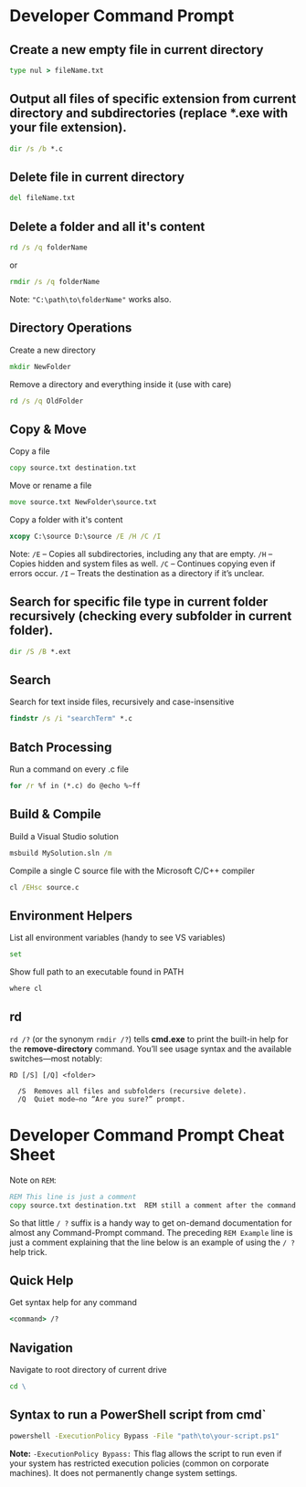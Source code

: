# Developer Command Prompt

## Create a new empty file in current directory

```cmd
type nul > fileName.txt
```

## Output all files of specific extension from current directory and subdirectories (replace \*.exe with your file extension).

```cmd
dir /s /b *.c
```

## Delete file in current directory

```cmd
del fileName.txt
```

## Delete a folder and all it's content

```cmd
rd /s /q folderName
```

or

```cmd
rmdir /s /q folderName
```

Note: `"C:\path\to\folderName"` works also.

## Directory Operations

Create a new directory

```cmd
mkdir NewFolder
```

Remove a directory and everything inside it (use with care)

```cmd
rd /s /q OldFolder
```

## Copy & Move

Copy a file

```cmd
copy source.txt destination.txt
```

Move or rename a file

```cmd
move source.txt NewFolder\source.txt
```

Copy a folder with it's content
```cmd
xcopy C:\source D:\source /E /H /C /I
```
Note:
`/E` – Copies all subdirectories, including any that are empty. 
`/H` – Copies hidden and system files as well. 
`/C` – Continues copying even if errors occur. 
`/I` – Treats the destination as a directory if it’s unclear. 

## Search for specific file type in current folder recursively (checking every subfolder in current folder).

```cmd
dir /S /B *.ext
```

## Search

Search for text inside files, recursively and case-insensitive

```cmd
findstr /s /i "searchTerm" *.c
```

## Batch Processing

Run a command on every .c file

```cmd
for /r %f in (*.c) do @echo %~ff
```

## Build & Compile

Build a Visual Studio solution

```cmd
msbuild MySolution.sln /m
```

Compile a single C source file with the Microsoft C/C++ compiler

```cmd
cl /EHsc source.c
```

## Environment Helpers

List all environment variables (handy to see VS variables)

```cmd
set
```

Show full path to an executable found in PATH

```cmd
where cl
```

## rd

`rd /?` (or the synonym `rmdir /?`) tells **cmd.exe** to print the built-in help for the **remove-directory** command. You’ll see usage syntax and the available switches—most notably:

```
RD [/S] [/Q] <folder>

  /S  Removes all files and subfolders (recursive delete).
  /Q  Quiet mode—no “Are you sure?” prompt.
```

# Developer Command Prompt Cheat Sheet

Note on `REM`:

```cmd
REM This line is just a comment
copy source.txt destination.txt  REM still a comment after the command
```

So that little `/ ?` suffix is a handy way to get on-demand documentation for almost any Command-Prompt command.
The preceding `REM Example` line is just a comment explaining that the line below is an example of using the `/ ?` help trick.

## Quick Help

Get syntax help for any command

```cmd
<command> /?
```

## Navigation

Navigate to root directory of current drive

```cmd
cd \
```

## Syntax to run a PowerShell script from cmd`

```cmd
powershell -ExecutionPolicy Bypass -File "path\to\your-script.ps1"
```

**Note:** `-ExecutionPolicy Bypass:`
This flag allows the script to run even if your system has restricted execution policies (common on corporate machines). It does not permanently change system settings.
